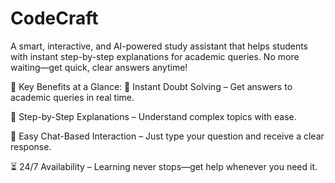 # CodeCraft
A smart, interactive, and AI-powered study assistant that helps students with instant step-by-step explanations for academic queries. No more waiting—get quick, clear answers anytime!

🔹 Key Benefits at a Glance:
📖 Instant Doubt Solving – Get answers to academic queries in real time.

🧠 Step-by-Step Explanations – Understand complex topics with ease.

💬 Easy Chat-Based Interaction – Just type your question and receive a clear response.

⏳ 24/7 Availability – Learning never stops—get help whenever you need it.
